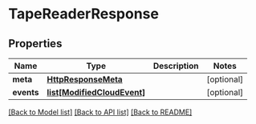 # TapeReaderResponse

## Properties
Name | Type | Description | Notes
------------ | ------------- | ------------- | -------------
**meta** | [**HttpResponseMeta**](HttpResponseMeta.md) |  | [optional] 
**events** | [**list[ModifiedCloudEvent]**](ModifiedCloudEvent.md) |  | [optional] 

[[Back to Model list]](../README.md#documentation-for-models) [[Back to API list]](../README.md#documentation-for-api-endpoints) [[Back to README]](../README.md)

